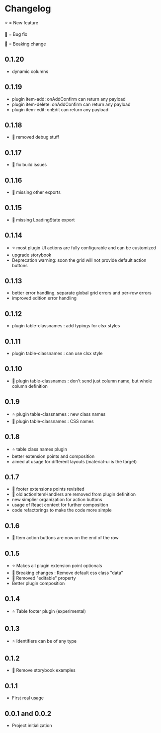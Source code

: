 # Changelog

⭐ = New feature

🐞 = Bug fix

📢 = Beaking change

## 0.1.20

* dynamic columns

## 0.1.19

* plugin item-add: onAddConfirm can return any payload
* plugin item-delete: onAddConfirm can return any payload
* plugin item-edit: onEdit can return any payload

## 0.1.18

* 🐞 removed debug stuff

## 0.1.17

* 🐞 fix build issues


## 0.1.16

* 🐞 missing other exports

## 0.1.15

* 🐞 missing LoadingState export

## 0.1.14

* ⭐ most plugin UI actions are fully configurable and can be customized
* upgrade storybook
* Deprecation warning: soon the grid will not provide default action buttons

## 0.1.13

* better error handling, separate global grid errors and per-row errors
* improved edition error handling

## 0.1.12

* plugin table-classnames : add typings for clsx styles

## 0.1.11

* plugin table-classnames : can use clsx style

## 0.1.10

* 📢 plugin table-classnames : don't send just column name, but whole column definition

## 0.1.9

* ⭐ plugin table-classnames : new class names
* 🐞 plugin table-classnames : CSS names

## 0.1.8

* ⭐ table class names plugin
* better extension points and composition
* aimed at usage for different layouts (material-ui is the target)

## 0.1.7

* 📢 footer extensions points revisited
* 📢 old actionItemHandlers are removed from plugin definition
* new simplier organization for action buttons
* usage of React context for further composition
* code refactorings to make the code more simple

## 0.1.6

* 📢 Item action buttons are now on the end of the row

## 0.1.5

* ⭐ Makes all plugin extension point optionals
* 📢 Breaking changes : Remove default css class "data"
* 📢 Removed "editable" property
* Better plugin composition

## 0.1.4

* ⭐ Table footer plugin (experimental)

## 0.1.3

* ⭐ Identifiers can be of any type

## 0.1.2

* 🐞 Remove storybook examples

## 0.1.1

* First real usage

## 0.0.1 and 0.0.2 

* Project initialization